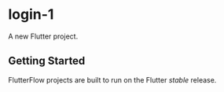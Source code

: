# login-1

A new Flutter project.

## Getting Started

FlutterFlow projects are built to run on the Flutter _stable_ release.
